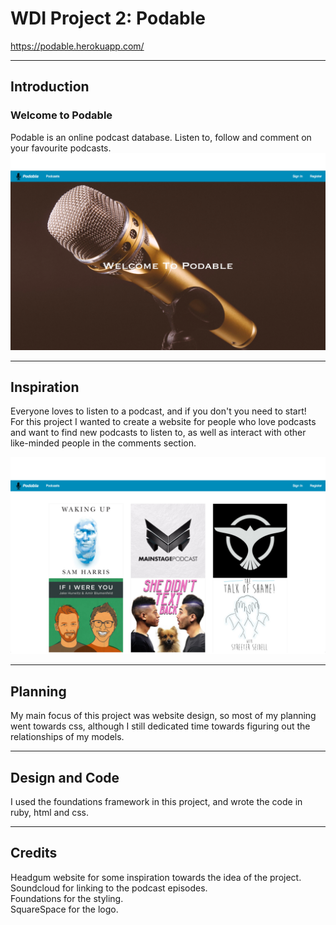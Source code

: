# WDI Project 2: Podable
https://podable.herokuapp.com/

---
## Introduction
### Welcome to Podable

Podable is an online podcast database. Listen to, follow and comment on your favourite podcasts.
![alt text](./public/images/screenshot-home.png)

---
## Inspiration
Everyone loves to listen to a podcast, and if you don't you need to start!  
For this project I wanted to create a website for people who love podcasts and want to find new podcasts to listen to, as well as interact with other like-minded people in the comments section.

![alt text](./public/images/screenshot-podcasts.png)

---
## Planning
My main focus of this project was website design, so most of my planning went towards css, although I still dedicated time towards figuring out the relationships of my models.

---
## Design and Code
I used the foundations framework in this project, and wrote the code in ruby, html and css.

---
## Credits
Headgum website for some inspiration towards the idea of the project.  
Soundcloud for linking to the podcast episodes.  
Foundations for the styling.  
SquareSpace for the logo.  